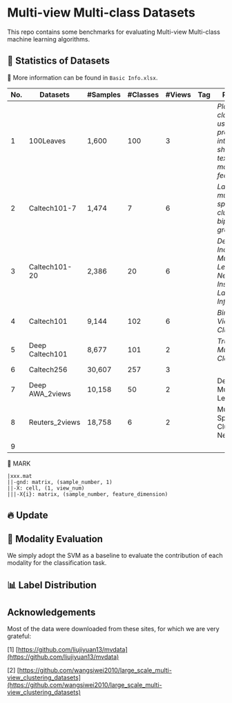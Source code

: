 # Multi-view Multi-class Datasets
This repo contains some benchmarks for evaluating Multi-view Multi-class machine learning algorithms.

## 📄 Statistics of Datasets
📢 More information can be found in ``Basic Info.xlsx``.

|No. | Datasets |#Samples | #Classes | #Views| Tag | Reference |
|----|----|----|----|----|----|----|
|1|100Leaves|1,600|100|3|  | _Plant leaf classification using probabilistic integration of shape, texture and margin features_ |
|2|Caltech101-7|1,474|7|6|  | _Large-scale multi-view spectral clustering via bipartite graph_ |
|3|Caltech101-20|2,386|20|6|  | _Deep Incomplete Multi-View Learning Network with Insufficient Label Information_ |
|4|Caltech101|9,144|102|6|  | _Binary Multi-View Clustering_ |
|5|Deep Caltech101|8,677|101|2|  | _Trusted Multi-View Classification_ |
|6|Caltech256|30,607|257|3|  |  |
|7|Deep AWA_2views|10,158|50|2|  |Deep Partial Multi-View Learning|
|8|Reuters_2views|18,758|6|2|  |Multi-view Spectral Clustering Network|
|9|

📌 MARK
```
|xxx.mat
||-gnd: matrix, (sample_number, 1)
||-X: cell, (1, view_num)
|||-X{i}: matrix, (sample_number, feature_dimension)
```




## 🔥 Update



## 🌋 Modality Evaluation
We simply adopt the SVM as a baseline to evaluate the contribution of each modality for the classification task.






## 📊 Label Distribution



## Acknowledgements
Most of the data were downloaded from these sites, for which we are very grateful:

[1] [https://github.com/liujiyuan13/mvdata](https://github.com/liujiyuan13/mvdata)

[2] [https://github.com/wangsiwei2010/large_scale_multi-view_clustering_datasets](https://github.com/wangsiwei2010/large_scale_multi-view_clustering_datasets)




